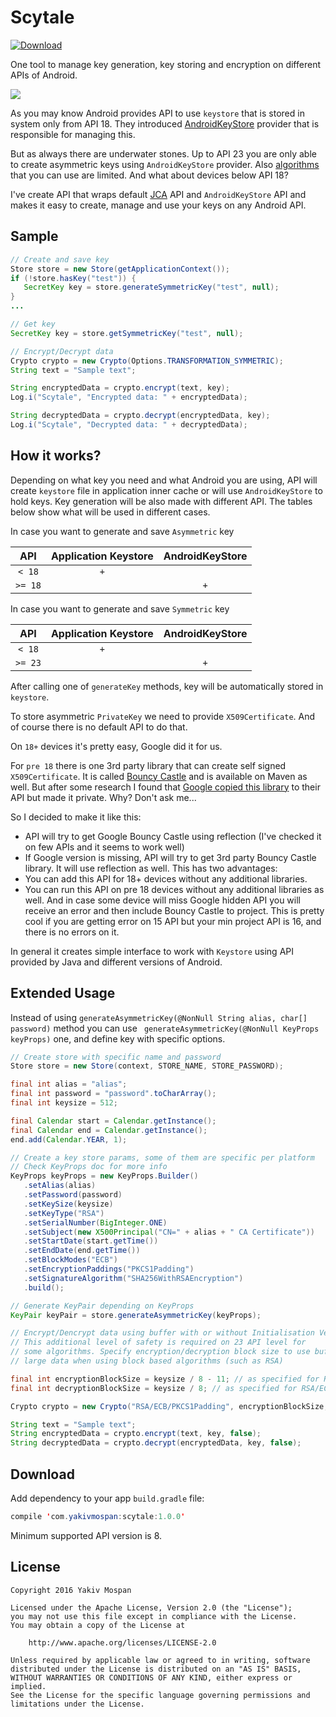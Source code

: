 # Scytale

[ ![Download](https://api.bintray.com/packages/yakivmospan/maven/scytale/images/download.svg) ](https://bintray.com/yakivmospan/maven/scytale/_latestVersion)

One tool to manage key generation, key storing and encryption on different APIs of Android.

![](assets/logo.png)

As you may know Android provides API to use `keystore` that is stored in system only from API 18. They introduced [AndroidKeyStore](http://developer.android.com/training/articles/keystore.html) provider that is responsible for managing this.

But as always there are underwater stones. Up to API 23 you are only able to create asymmetric keys using `AndroidKeyStore` provider. Also [algorithms](http://developer.android.com/training/articles/keystore.html#SupportedAlgorithms) that you can use are limited. And what about devices below API 18?

I've create API that wraps default [JCA](http://docs.oracle.com/javase/7/docs/technotes/guides/security/crypto/CryptoSpec.html) API and `AndroidKeyStore` API and makes it easy to create, manage and use your keys on any Android API.

## Sample

```java
// Create and save key
Store store = new Store(getApplicationContext());
if (!store.hasKey("test")) {
   SecretKey key = store.generateSymmetricKey("test", null);
}
...

// Get key
SecretKey key = store.getSymmetricKey("test", null);

// Encrypt/Decrypt data
Crypto crypto = new Crypto(Options.TRANSFORMATION_SYMMETRIC);
String text = "Sample text";

String encryptedData = crypto.encrypt(text, key);
Log.i("Scytale", "Encrypted data: " + encryptedData);

String decryptedData = crypto.decrypt(encryptedData, key);
Log.i("Scytale", "Decrypted data: " + decryptedData);
```

## How it works?

Depending on what key you need and what Android you are using, API will create `keystore` file in application inner cache or will use `AndroidKeyStore` to hold keys. Key generation will be also made with different API. The tables below show what will be used in different cases.

In case you want to generate and save `Asymmetric` key

| API   | Application Keystore | AndroidKeyStore |
|:-----:|:--------------------:|:---------------:|
|`< 18` |  `+`                 |                 |
|`>= 18`|                      |        `+`      |


In case you want to generate and save `Symmetric` key

| API   | Application Keystore | AndroidKeyStore |
|:-----:|:--------------------:|:---------------:|
|`< 18` |  `+`                 |                 |
|`>= 23`|                      |        `+`      |

After calling one of `generateKey` methods, key will be automatically stored in `keystore`.

To store asymmetric `PrivateKey` we need to provide `X509Certificate`. And of course there is no default API to do that.

On `18+` devices it's pretty easy, Google did it for us.

For `pre 18` there is one 3rd party library that can create self signed `X509Certificate`. It is called [Bouncy Castle](http://www.bouncycastle.org/) and is available on Maven as well. But after some research I found that [Google copied this library](https://goo.gl/Zcaqpj) to their API but made it private. Why? Don't ask me...

So I decided to make it like this:

- API will try to get Google Bouncy Castle using reflection (I've checked it on few APIs and it seems to work well)
- If Google version is missing, API will try to get 3rd party Bouncy Castle library. It will use reflection as well. This has two advantages:
 - You can add this API for 18+ devices without any additional libraries.
 - You can run this API on pre 18 devices without any additional libraries as well. And in case some device will miss Google hidden API you will receive an error and then include Bouncy Castle to project. This is pretty cool if you are getting error on 15 API but your min project API is 16, and there is no errors on it.

In general it creates simple interface to work with `Keystore` using API provided by Java and different versions of Android.

## Extended Usage

Instead of using `generateAsymmetricKey(@NonNull String alias, char[] password)` method you can use ` generateAsymmetricKey(@NonNull KeyProps keyProps)` one, and define key with specific options.

```java
// Create store with specific name and password
Store store = new Store(context, STORE_NAME, STORE_PASSWORD);

final int alias = "alias";
final int password = "password".toCharArray();
final int keysize = 512;

final Calendar start = Calendar.getInstance();
final Calendar end = Calendar.getInstance();
end.add(Calendar.YEAR, 1);

// Create a key store params, some of them are specific per platform
// Check KeyProps doc for more info
KeyProps keyProps = new KeyProps.Builder()
   .setAlias(alias)
   .setPassword(password)
   .setKeySize(keysize)
   .setKeyType("RSA")
   .setSerialNumber(BigInteger.ONE)
   .setSubject(new X500Principal("CN=" + alias + " CA Certificate"))
   .setStartDate(start.getTime())
   .setEndDate(end.getTime())
   .setBlockModes("ECB")
   .setEncryptionPaddings("PKCS1Padding")
   .setSignatureAlgorithm("SHA256WithRSAEncryption")
   .build();

// Generate KeyPair depending on KeyProps
KeyPair keyPair = store.generateAsymmetricKey(keyProps);

// Encrypt/Dencrypt data using buffer with or without Initialisation Vectors
// This additional level of safety is required on 23 API level for
// some algorithms. Specify encryption/decryption block size to use buffer for
// large data when using block based algorithms (such as RSA)

final int encryptionBlockSize = keysize / 8 - 11; // as specified for RSA/ECB/PKCS1Padding keys
final int decryptionBlockSize = keysize / 8; // as specified for RSA/ECB/PKCS1Padding keys

Crypto crypto = new Crypto("RSA/ECB/PKCS1Padding", encryptionBlockSize, decryptionBlockSize);

String text = "Sample text";
String encryptedData = crypto.encrypt(text, key, false);
String decryptedData = crypto.decrypt(encryptedData, key, false);
```

## Download

Add dependency to your app `build.gradle` file:

```java
compile 'com.yakivmospan:scytale:1.0.0'
```

Minimum supported API version is 8.

## License

```
Copyright 2016 Yakiv Mospan

Licensed under the Apache License, Version 2.0 (the "License");
you may not use this file except in compliance with the License.
You may obtain a copy of the License at

    http://www.apache.org/licenses/LICENSE-2.0

Unless required by applicable law or agreed to in writing, software
distributed under the License is distributed on an "AS IS" BASIS,
WITHOUT WARRANTIES OR CONDITIONS OF ANY KIND, either express or implied.
See the License for the specific language governing permissions and
limitations under the License.
```
